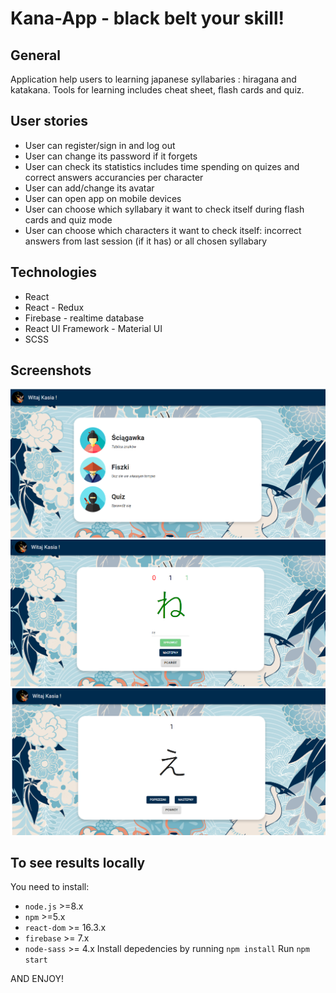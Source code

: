 # Kana-App - black belt your skill!

## General

Application help users to learning japanese syllabaries : hiragana and katakana. Tools for learning includes cheat sheet, flash cards and quiz.

## User stories

- User can register/sign in and log out
- User can change its password if it forgets
- User can check its statistics includes time spending on quizes and correct answers accurancies per character
- User can add/change its avatar
- User can open app on mobile devices
- User can choose which syllabary it want to check itself during flash cards and quiz mode
- User can choose which characters it want to check itself: incorrect answers from last session (if it has) or all chosen syllabary

## Technologies

- React
- React - Redux
- Firebase - realtime database
- React UI Framework - Material UI
- SCSS

## Screenshots

![home](./src/assets/screenshots/home.png "Home")
![quiz](./src/assets/screenshots/quiz.png "Quiz")
![flash-card](./src/assets/screenshots/flash-cards1.png "Flash Card")

## To see results locally

You need to install:

- `node.js` >=8.x
- `npm` >=5.x
- `react-dom` >= 16.3.x
- `firebase` >= 7.x
- `node-sass` >= 4.x
  Install depedencies by running `npm install`
  Run `npm start`

AND ENJOY!
